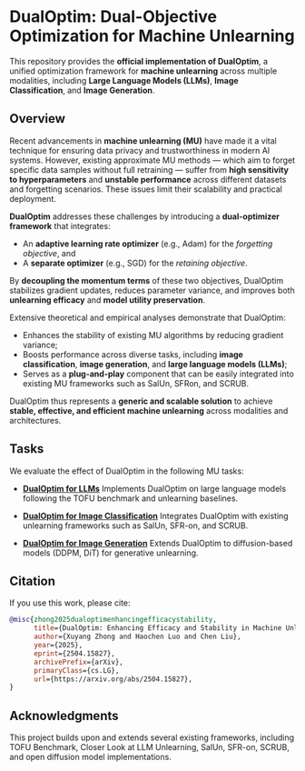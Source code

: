 # DualOptim: Dual-Objective Optimization for Machine Unlearning

This repository provides the **official implementation of DualOptim**, a unified optimization framework for **machine unlearning** across multiple modalities, including **Large Language Models (LLMs)**, **Image Classification**, and **Image Generation**.

## Overview

Recent advancements in **machine unlearning (MU)** have made it a vital technique for ensuring data privacy and trustworthiness in modern AI systems. However, existing approximate MU methods — which aim to forget specific data samples without full retraining — suffer from **high sensitivity to hyperparameters** and **unstable performance** across different datasets and forgetting scenarios. These issues limit their scalability and practical deployment.

**DualOptim** addresses these challenges by introducing a **dual-optimizer framework** that integrates:

* An **adaptive learning rate optimizer** (e.g., Adam) for the *forgetting objective*, and
* A **separate optimizer** (e.g., SGD) for the *retaining objective*.

By **decoupling the momentum terms** of these two objectives, DualOptim stabilizes gradient updates, reduces parameter variance, and improves both **unlearning efficacy** and **model utility preservation**.

Extensive theoretical and empirical analyses demonstrate that DualOptim:

* Enhances the stability of existing MU algorithms by reducing gradient variance;
* Boosts performance across diverse tasks, including **image classification**, **image generation**, and **large language models (LLMs)**;
* Serves as a **plug-and-play** component that can be easily integrated into existing MU frameworks such as SalUn, SFRon, and SCRUB.

DualOptim thus represents a **generic and scalable solution** to achieve **stable, effective, and efficient machine unlearning** across modalities and architectures.



## Tasks

We evaluate the effect of DualOptim in the following MU tasks:
* **[DualOptim for LLMs](./LLM/)**
  Implements DualOptim on large language models following the TOFU benchmark and unlearning baselines.

* **[DualOptim for Image Classification](./ImageClassification/)**
  Integrates DualOptim with existing unlearning frameworks such as SalUn, SFR-on, and SCRUB.

* **[DualOptim for Image Generation](./ImageGeneration/)**
  Extends DualOptim to diffusion-based models (DDPM, DiT) for generative unlearning.



## Citation

If you use this work, please cite:

```bibtex
@misc{zhong2025dualoptimenhancingefficacystability,
      title={DualOptim: Enhancing Efficacy and Stability in Machine Unlearning with Dual Optimizers}, 
      author={Xuyang Zhong and Haochen Luo and Chen Liu},
      year={2025},
      eprint={2504.15827},
      archivePrefix={arXiv},
      primaryClass={cs.LG},
      url={https://arxiv.org/abs/2504.15827}, 
}
```



## Acknowledgments

This project builds upon and extends several existing frameworks, including
TOFU Benchmark, Closer Look at LLM Unlearning, SalUn, SFR-on, SCRUB, and open diffusion model implementations.

